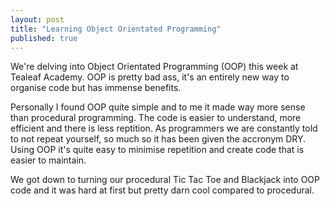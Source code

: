 ```yaml
---
layout: post
title: "Learning Object Orientated Programming"
published: true
---
```


We're delving into Object Orientated Programming (OOP) this week at Tealeaf Academy. OOP is pretty bad ass, it's an entirely new way to organise code but has immense benefits.

Personally I found OOP quite simple and to me it made way more sense than procedural programming. The code is easier to understand, more efficient and there is less reptition. As programmers we are constantly told to not repeat yourself, so much so it has been given the accronym DRY. Using OOP it's quite easy to minimise repetition and create code that is easier to maintain.

We got down to turning our procedural Tic Tac Toe and Blackjack into OOP code and it was hard at first but pretty darn cool compared to procedural.
